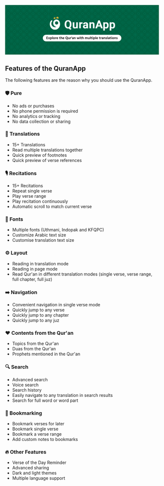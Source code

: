 <img src="/repo_assets/banner2.jpg" alt='QuranApp banner' />

## Features of the QuranApp
The following features are the reason why you should use the QuranApp.

### 🛡️ Pure
- No ads or purchases
- No phone permission is required
- No analytics or tracking
- No data collection or sharing

### 📙 Translations
- 15+ Translations
- Read multiple translations together
- Quick preview of footnotes
- Quick preview of verse references

### 🎙️ Recitations
- 15+ Recitations
- Repeat single verse
- Play verse range
- Play recitation continuously
- Automatic scroll to match current verse

### 🎨 Fonts
- Multiple fonts (Uthmani, Indopak and KFQPC)
- Customize Arabic text size
- Customise translation text size

### ⚙ Layout
- Reading in translation mode
- Reading in page mode
- Read Qur'an in different translation modes (single verse, verse range, full chapter, full juz)

### ➡️ Navigation
- Convenient navigation in single verse mode
- Quickly jump to any verse
- Quickly jump to any chapter
- Quickly jump to any juz

### ❤️ Contents from the Qur'an
- Topics from the Qur'an
- Duas from the Qur'an
- Prophets mentioned in the Qur'an

### 🔍 Search
- Advanced search
- Voice search
- Search history
- Easily navigate to any translation in search results
- Search for full word or word part

### 📌 Bookmarking
- Bookmark verses for later
- Bookmark single verse
- Bookmark a verse range
- Add custom notes to bookmarks

### 🔥 Other Features
- Verse of the Day Reminder
- Advanced sharing
- Dark and light themes
- Multiple language support
